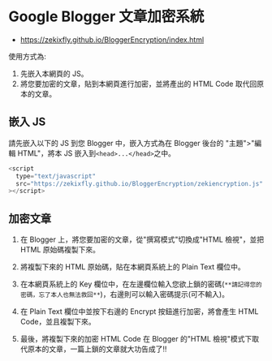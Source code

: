 # Google Blogger 文章加密系統

- https://zekixfly.github.io/BloggerEncryption/index.html

使用方式為:

1. 先嵌入本網頁的 JS。
2. 將您要加密的文章，貼到本網頁進行加密，並將產出的 HTML Code 取代回原本的文章。

## 嵌入 JS

請先嵌入以下的 JS 到您 Blogger 中，嵌入方式為在 Blogger 後台的 "主題">"編輯 HTML"，將本 JS 嵌入到`<head>...</head>`之中。

```js
<script
  type="text/javascript"
  src="https://zekixfly.github.io/BloggerEncryption/zekiencryption.js"
></script>
```

## 加密文章

1. 在 Blogger 上，將您要加密的文章，從"撰寫模式"切換成"HTML 檢視"，並把 HTML 原始碼複製下來。

2. 將複製下來的 HTML 原始碼，貼在本網頁系統上的 Plain Text 欄位中。

3. 在本網頁系統上的 Key 欄位中，在左邊欄位輸入您欲上鎖的密碼(`**請記得您的密碼，忘了本人也無法救回**`)，右邊則可以輸入密碼提示(可不輸入)。

4. 在 Plain Text 欄位中並按下右邊的 Encrypt 按鈕進行加密，將會產生 HTML Code，並且複製下來。

5. 最後，將複製下來的加密 HTML Code 在 Blogger 的"HTML 檢視"模式下取代原本的文章，一篇上鎖的文章就大功告成了!!
